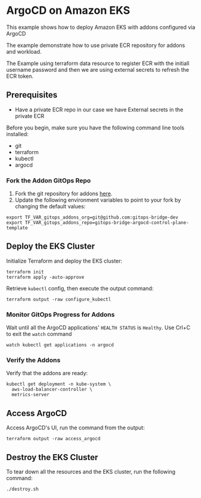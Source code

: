 # ArgoCD on Amazon EKS

This example shows how to deploy Amazon EKS with addons configured via ArgoCD

The example demonstrate how to use private ECR repository for addons and workload.

The Example using terraform data resource to register ECR with the initiall username password and then we are using external secrets to refresh the ECR token.

## Prerequisites
- Have a private ECR repo in our case we have External secrets in the private ECR

Before you begin, make sure you have the following command line tools installed:
- git
- terraform
- kubectl
- argocd

### Fork the Addon GitOps Repo
1. Fork the git repository for addons [here](https://github.com/gitops-bridge-dev/gitops-bridge-argocd-control-plane-template).
2. Update the following environment variables to point to your fork by changing the default values:
```shell
export TF_VAR_gitops_addons_org=git@github.com:gitops-bridge-dev
export TF_VAR_gitops_addons_repo=gitops-bridge-argocd-control-plane-template
```

## Deploy the EKS Cluster
Initialize Terraform and deploy the EKS cluster:
```shell
terraform init
terraform apply -auto-approve
```
Retrieve `kubectl` config, then execute the output command:
```shell
terraform output -raw configure_kubectl
```


### Monitor GitOps Progress for Addons
Wait until all the ArgoCD applications' `HEALTH STATUS` is `Healthy`. Use Crl+C to exit the `watch` command
```shell
watch kubectl get applications -n argocd
```

### Verify the Addons
Verify that the addons are ready:
```shell
kubectl get deployment -n kube-system \
  aws-load-balancer-controller \
  metrics-server
```

## Access ArgoCD
Access ArgoCD's UI, run the command from the output:
```shell
terraform output -raw access_argocd
```


## Destroy the EKS Cluster
To tear down all the resources and the EKS cluster, run the following command:
```shell
./destroy.sh
```
